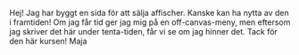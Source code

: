 Hej! Jag har byggt en sida för att sälja affischer. Kanske kan ha nytta av den i framtiden! Om jag får tid ger jag mig på en off-canvas-meny, men eftersom jag skriver det här under tenta-tiden, får vi se om jag hinner det.
Tack för den här kursen!
Maja